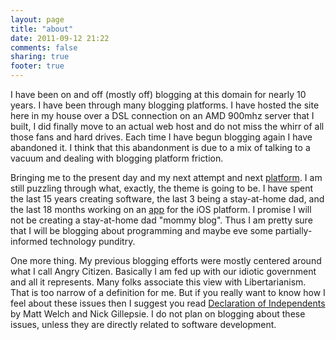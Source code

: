```yaml
---
layout: page
title: "about"
date: 2011-09-12 21:22
comments: false
sharing: true
footer: true
---
```


I have been on and off (mostly off) blogging at this domain for nearly 10 years. I have been through many blogging platforms. I have hosted the site here in my house over a DSL connection on an AMD 900mhz server that I built, I did finally move to an actual web host and do not miss the whirr of all those fans and hard drives. Each time I have begun blogging again I have abandoned it. I think that this abandonment is due to a mix of talking to a vacuum and dealing with blogging platform friction.

Bringing me to the present day and my next attempt and next [platform](http://www.octopress.org). I am still puzzling through what, exactly, the theme is going to be. I have spent the last 15 years creating software, the last 3 being a stay-at-home dad, and the last 18 months working on an [app](http://www.behaviorsforlife.com) for the iOS platform. I promise I will not be creating a stay-at-home dad "mommy blog". Thus I am pretty sure that I will be blogging about programming and maybe eve some partially-informed technology punditry. 

One more thing. My previous blogging efforts were mostly centered around what I call Angry Citizen. Basically I am fed up with our idiotic government and all it represents. Many folks associate this view with Libertarianism. That is too narrow of a definition for me. But if you really want to know how I feel about these issues then I suggest you read [Declaration of Independents](http://www.amazon.com/gp/product/1586489380/ref=as_li_ss_tl?ie=UTF8&tag=nothoo-20&linkCode=as2&camp=217145&creative=399369&creativeASIN=1586489380) by Matt Welch and Nick Gillepsie. I do not plan on blogging about these issues, unless they are directly related to software development.
 
